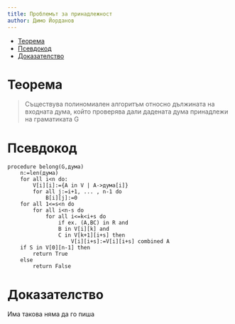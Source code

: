```yaml
---
title: Проблемът за принадлежност
author: Димо Йорданов
---
```


<!-- TOC -->
* [Теорема](#теорема)
* [Псевдокод](#псевдокод)
* [Доказателство](#доказателство)
<!-- TOC -->

# Теорема
> Съществува полиномиален алгоритъм относно дължината на входната дума,
> който проверява дали дадената дума принадлежи на граматиката G

# Псевдокод
```
procedure belong(G,дума)
    n:=len(дума)
    for all i<n do:
        V[i][i]:={A in V | A->дума[i]}
        for all j:=i+1, ... , n-1 do
            B[i][j]:=0
    for all 1<=s<n do
        for all i<n-s do
            for all i<=k<i+s do
                if ex. (A,BC) in R and 
                B in V[i][k] and
                C in V[k+1][i+s] then
                    V[i][i+s]:=V[i][i+s] combined A
    if S in V[0][n-1] then
        return True
    else
        return False
```

# Доказателство
Има такова няма да го пиша